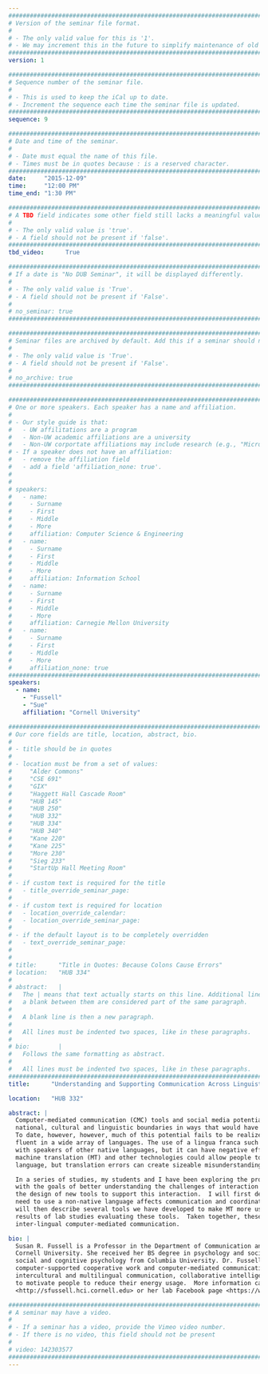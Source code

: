 ```yaml
---
################################################################################
# Version of the seminar file format.
#
# - The only valid value for this is '1'.
# - We may increment this in the future to simplify maintenance of old seminars.
################################################################################
version: 1

################################################################################
# Sequence number of the seminar file.
#
# - This is used to keep the iCal up to date.
# - Increment the sequence each time the seminar file is updated.
################################################################################
sequence: 9

################################################################################
# Date and time of the seminar.
#
# - Date must equal the name of this file.
# - Times must be in quotes because : is a reserved character.
################################################################################
date:     "2015-12-09"
time:     "12:00 PM"
time_end: "1:30 PM"

################################################################################
# A TBD field indicates some other field still lacks a meaningful value.
#
# - The only valid value is 'true'.
# - A field should not be present if 'false'.
################################################################################
tbd_video:      True

################################################################################
# If a date is "No DUB Seminar", it will be displayed differently.
#
# - The only valid value is 'True'.
# - A field should not be present if 'False'.
#
# no_seminar: true
################################################################################

################################################################################
# Seminar files are archived by default. Add this if a seminar should not be.
#
# - The only valid value is 'True'.
# - A field should not be present if 'False'.
#
# no_archive: true
################################################################################

################################################################################
# One or more speakers. Each speaker has a name and affiliation.
#
# - Our style guide is that:
#   - UW affilitations are a program
#   - Non-UW academic affiliations are a university
#   - Non-UW corportate affiliations may include research (e.g., "Microsoft Research")
# - If a speaker does not have an affiliation:
#   - remove the affiliation field
#   - add a field 'affiliation_none: true'.
#
#
# speakers:
#   - name: 
#     - Surname
#     - First
#     - Middle
#     - More
#     affiliation: Computer Science & Engineering 
#   - name: 
#     - Surname
#     - First
#     - Middle
#     - More
#     affiliation: Information School 
#   - name: 
#     - Surname
#     - First
#     - Middle
#     - More
#     affiliation: Carnegie Mellon University 
#   - name:
#     - Surname
#     - First
#     - Middle
#     - More
#     affiliation_none: true
################################################################################
speakers:
  - name:
    - "Fussell"
    - "Sue"
    affiliation: "Cornell University"

################################################################################
# Our core fields are title, location, abstract, bio.
#
# - title should be in quotes
#
# - location must be from a set of values:
#     "Alder Commons"
#     "CSE 691"
#     "GIX"
#     "Haggett Hall Cascade Room"
#     "HUB 145"
#     "HUB 250"
#     "HUB 332"
#     "HUB 334"
#     "HUB 340"
#     "Kane 220"
#     "Kane 225"
#     "More 230"
#     "Sieg 233"
#     "StartUp Hall Meeting Room"
#
# - if custom text is required for the title
#   - title_override_seminar_page:
#
# - if custom text is required for location
#   - location_override_calendar:
#   - location_override_seminar_page:
#
# - if the default layout is to be completely overridden
#   - text_override_seminar_page:
#
#
# title:      "Title in Quotes: Because Colons Cause Errors"
# location:   "HUB 334"
#
# abstract:   |
#   The | means that text actually starts on this line. Additional lines without
#   a blank between them are considered part of the same paragraph.
#
#   A blank line is then a new paragraph.
#
#   All lines must be indented two spaces, like in these paragraphs.
#
# bio:        |
#   Follows the same formatting as abstract.
#
#   All lines must be indented two spaces, like in these paragraphs.
################################################################################
title:      "Understanding and Supporting Communication Across Linguistic Boundaries"

location:   "HUB 332"

abstract: |
  Computer-mediated communication (CMC) tools and social media potentially allow people to interact fluidly across 
  national, cultural and linguistic boundaries in ways that would have been difficult if not impossible in the past. 
  To date, however, however, much of this potential fails to be realized. A single individual is unlikely to be 
  fluent in a wide array of languages. The use of a lingua franca such as English permits a degree of interaction 
  with speakers of other native languages, but it can have negative effects on non-native speakers. Advances in 
  machine translation (MT) and other technologies could allow people to communicate with one another in their native 
  language, but translation errors can create sizeable misunderstandings when MT is used in conversational settings.  

  In a series of studies, my students and I have been exploring the problem space of inter-lingual communication, 
  with the goals of better understanding the challenges of interaction across language boundaries and of informing 
  the design of new tools to support this interaction.  I will first describe two interview studies exploring how the 
  need to use a non-native language affects communication and coordination in both formal and informal settings. I 
  will then describe several tools we have developed to make MT more usable in everyday conversation and present the 
  results of lab studies evaluating these tools.  Taken together, these studies help help advance the area of 
  inter-lingual computer-mediated communication.

bio: |
  Susan R. Fussell is a Professor in the Department of Communication and the Department of of Information Science at 
  Cornell University. She received her BS degree in psychology and sociology from Tufts University, and her Ph.D. in 
  social and cognitive psychology from Columbia University. Dr. Fussell's primary interests lie in the areas of 
  computer-supported cooperative work and computer-mediated communication. Her current projects focus on 
  intercultural and multilingual communication, collaborative intelligence analysis, public deliberation, and tools 
  to motivate people to reduce their energy usage.  More information can be found on her website 
  <http://sfussell.hci.cornell.edu> or her lab Facebook page <https://www.facebook.com/InterculturalCommLab>.

################################################################################
# A seminar may have a video.
#
# - If a seminar has a video, provide the Vimeo video number.
# - If there is no video, this field should not be present
#
# video: 142303577
################################################################################
---
```

